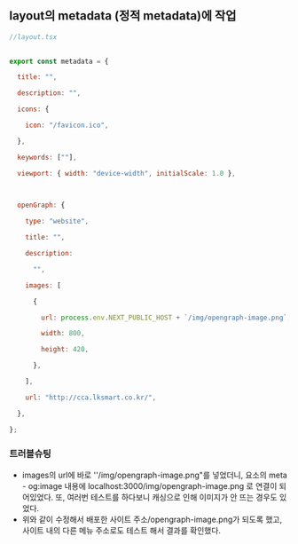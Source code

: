 

## layout의 metadata (정적 metadata)에 작업

```js
//layout.tsx
  

export const metadata = {

  title: "",

  description: "",

  icons: {

    icon: "/favicon.ico",

  },

  keywords: [""],

  viewport: { width: "device-width", initialScale: 1.0 },

  

  openGraph: {

    type: "website",

    title: "",

    description:

      "",

    images: [

      {

        url: process.env.NEXT_PUBLIC_HOST + `/img/opengraph-image.png`,

        width: 800,

        height: 420,

      },

    ],

    url: "http://cca.lksmart.co.kr/",

  },

};
```

### 트러블슈팅
- images의 url에 바로 ''/img/opengraph-image.png"를 넣었더니, 요소의 meta - og:image 내용에 localhost:3000/img/opengraph-image.png 로 연결이 되어있었다. 또, 여러번 테스트를 하다보니 캐싱으로 인해 이미지가 안 뜨는 경우도 있었다. 
- 위와 같이 수정해서 배포한 사이트 주소/opengraph-image.png가 되도록 했고, 사이트 내의 다른 메뉴 주소로도 테스트 해서 결과를 확인했다.